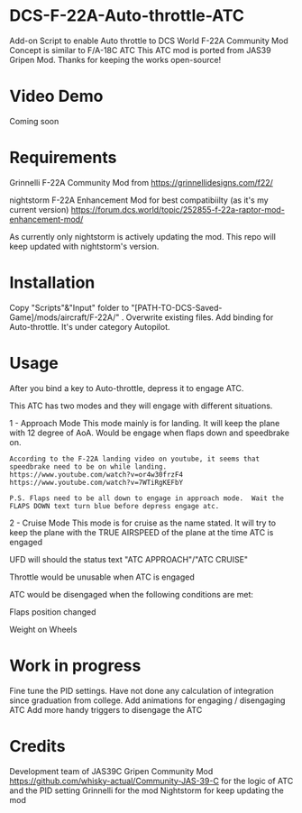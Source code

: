 # DCS-F-22A-Auto-throttle-ATC
Add-on Script to enable Auto throttle to DCS World F-22A Community Mod
Concept is similar to F/A-18C ATC 
This ATC mod is ported from JAS39 Gripen Mod.  Thanks for keeping the works open-source!

# Video Demo

Coming soon
 

# Requirements
Grinnelli F-22A Community Mod from https://grinnellidesigns.com/f22/

nightstorm F-22A Enhancement Mod for best compatibiilty (as it's my current version) https://forum.dcs.world/topic/252855-f-22a-raptor-mod-enhancement-mod/

As currently only nightstorm is actively updating the mod.  This repo will keep updated with nightstorm's version.


# Installation
Copy "Scripts"&"Input" folder to "[PATH-TO-DCS-Saved-Game]/mods/aircraft/F-22A/" .  Overwrite existing files.
Add binding for Auto-throttle. It's under category Autopilot.

# Usage
After you bind a key to Auto-throttle, depress it to engage ATC.

This ATC has two modes and they will engage with different situations.

1 - Approach Mode
    This mode mainly is for landing. It will keep the plane with 12 degree of AoA.
    Would be engage when flaps down and speedbrake on.

    According to the F-22A landing video on youtube, it seems that speedbrake need to be on while landing.
    https://www.youtube.com/watch?v=or4w30frzF4
    https://www.youtube.com/watch?v=7WTiRgKEFbY

    P.S. Flaps need to be all down to engage in approach mode.  Wait the FLAPS DOWN text turn blue before depress engage atc.

2 - Cruise Mode
    This mode is for cruise as the name stated. It will try to keep the plane with the TRUE AIRSPEED of the plane at the time ATC is engaged



UFD will should the status text "ATC APPROACH"/"ATC CRUISE"

Throttle would be unusable when ATC is engaged

ATC would be disengaged when the following conditions are met:

Flaps position changed

Weight on Wheels

# Work in progress
Fine tune the PID settings.  Have not done any calculation of integration since graduation from college.
Add animations for engaging / disengaging ATC
Add more handy triggers to disengage the ATC

# Credits
Development team of JAS39C Gripen Community Mod https://github.com/whisky-actual/Community-JAS-39-C for the logic of ATC and the PID setting
Grinnelli for the mod
Nightstorm for keep updating the mod
